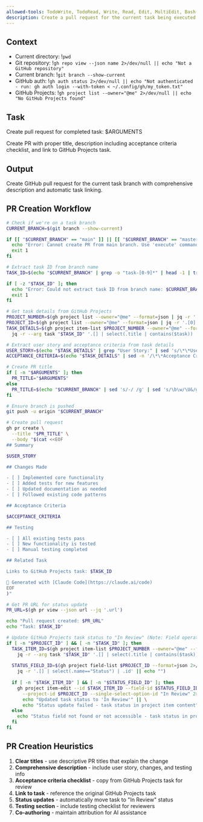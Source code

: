 ```yaml
---
allowed-tools: TodoWrite, TodoRead, Write, Read, Edit, MultiEdit, Bash(git *), Bash(gh *), Glob, Grep, LS, WebFetch, WebSearch, Task, mcp__codeloops__*
description: Create a pull request for the current task being executed
---
```


## Context

- Current directory: !`pwd`
- Git repository: !`gh repo view --json name 2>/dev/null || echo "Not a GitHub repository"`
- Current branch: !`git branch --show-current`
- GitHub auth: !`gh auth status 2>/dev/null || echo "Not authenticated - run: gh auth login --with-token < ~/.config/gh/my_token.txt"`
- GitHub Projects: !`gh project list --owner="@me" 2>/dev/null || echo "No GitHub Projects found"`

## Task

Create pull request for completed task: $ARGUMENTS

Create PR with proper title, description including acceptance criteria checklist, and link to GitHub Projects task.

## Output

Create GitHub pull request for the current task branch with comprehensive description and automatic task linking.

## PR Creation Workflow

```bash
# Check if we're on a task branch
CURRENT_BRANCH=$(git branch --show-current)

if [[ "$CURRENT_BRANCH" == "main" ]] || [[ "$CURRENT_BRANCH" == "master" ]]; then
  echo "Error: Cannot create PR from main branch. Use 'execute' command to create a task branch first."
  exit 1
fi

# Extract task ID from branch name
TASK_ID=$(echo "$CURRENT_BRANCH" | grep -o "task-[0-9]*" | head -1 | tr '[:lower:]' '[:upper:]')

if [ -z "$TASK_ID" ]; then
  echo "Error: Could not extract task ID from branch name: $CURRENT_BRANCH"
  exit 1
fi

# Get task details from GitHub Projects
PROJECT_NUMBER=$(gh project list --owner="@me" --format=json | jq -r '.[0].number')
PROJECT_ID=$(gh project list --owner="@me" --format=json | jq -r '.[0].id')
TASK_DETAILS=$(gh project item-list $PROJECT_NUMBER --owner="@me" --format=json | \
  jq -r --arg task "$TASK_ID" '.[] | select(.title | contains($task)) | .content.body')

# Extract user story and acceptance criteria from task details
USER_STORY=$(echo "$TASK_DETAILS" | grep "User Story:" | sed 's/\*\*User Story:\*\* //')
ACCEPTANCE_CRITERIA=$(echo "$TASK_DETAILS" | sed -n '/\*\*Acceptance Criteria:\*\*/,/\*\*Dependencies:\*\*/p' | head -n -1)

# Create PR title
if [ -n "$ARGUMENTS" ]; then
  PR_TITLE="$ARGUMENTS"
else
  PR_TITLE=$(echo "$CURRENT_BRANCH" | sed 's/-/ /g' | sed 's/\b\w/\U&/g')
fi

# Ensure branch is pushed
git push -u origin "$CURRENT_BRANCH"

# Create pull request
gh pr create \
  --title "$PR_TITLE" \
  --body "$(cat <<EOF
## Summary

$USER_STORY

## Changes Made

- [ ] Implemented core functionality
- [ ] Added tests for new features
- [ ] Updated documentation as needed
- [ ] Followed existing code patterns

## Acceptance Criteria

$ACCEPTANCE_CRITERIA

## Testing

- [ ] All existing tests pass
- [ ] New functionality is tested
- [ ] Manual testing completed

## Related Task

Links to GitHub Projects task: $TASK_ID

🤖 Generated with [Claude Code](https://claude.ai/code)
EOF
)"

# Get PR URL for status update
PR_URL=$(gh pr view --json url --jq '.url')

echo "Pull request created: $PR_URL"
echo "Task: $TASK_ID"

# Update GitHub Projects task status to "In Review" (Note: Field operations may require project admin access)
if [ -n "$PROJECT_ID" ] && [ -n "$TASK_ID" ]; then
  TASK_ITEM_ID=$(gh project item-list $PROJECT_NUMBER --owner="@me" --format=json | \
    jq -r --arg task "$TASK_ID" '.[] | select(.title | contains($task)) | .id')
  
  STATUS_FIELD_ID=$(gh project field-list $PROJECT_ID --format=json 2>/dev/null | \
    jq -r '.[] | select(.name=="Status") | .id' || echo "")
  
  if [ -n "$TASK_ITEM_ID" ] && [ -n "$STATUS_FIELD_ID" ]; then
    gh project item-edit --id $TASK_ITEM_ID --field-id $STATUS_FIELD_ID \
      --project-id $PROJECT_ID --single-select-option-id "In Review" 2>/dev/null && \
      echo "Updated task status to 'In Review'" || \
      echo "Status update failed - task status in project item content"
  else
    echo "Status field not found or not accessible - task status in project item content"
  fi
fi
```

## PR Creation Heuristics

1. **Clear titles** - use descriptive PR titles that explain the change
2. **Comprehensive description** - include user story, changes, and testing info
3. **Acceptance criteria checklist** - copy from GitHub Projects task for review
4. **Link to task** - reference the original GitHub Projects task
5. **Status updates** - automatically move task to "In Review" status
6. **Testing section** - include testing checklist for reviewers
7. **Co-authoring** - maintain attribution for AI assistance